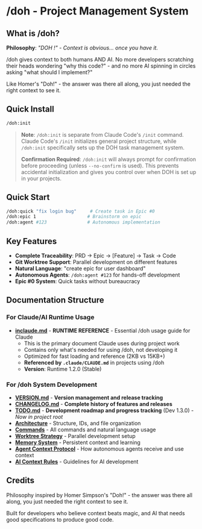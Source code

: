 # /doh - Project Management System

## What is /doh?

**Philosophy**: _"DOH !" - Context is obvious... once you have it._

/doh gives context to both humans AND AI. No more developers scratching their heads wondering "why this code?" - and no
more AI spinning in circles asking "what should I implement?"

Like Homer's "Doh!" - the answer was there all along, you just needed the right context to see it.

## Quick Install

```bash
/doh:init
```

> **Note**: `/doh:init` is separate from Claude Code's `/init` command. Claude Code's `/init` initializes general
> project structure, while `/doh:init` specifically sets up the DOH task management system.
>
> **Confirmation Required**: `/doh:init` will always prompt for confirmation before proceeding (unless `--no-confirm` is
> used). This prevents accidental initialization and gives you control over when DOH is set up in your projects.

## Quick Start

```bash
/doh:quick "fix login bug"     # Create task in Epic #0
/doh:epic 1                   # Brainstorm on epic
/doh:agent #123               # Autonomous implementation
```

## Key Features

- **Complete Traceability**: PRD → Epic → [Feature] → Task → Code
- **Git Worktree Support**: Parallel development on different features
- **Natural Language**: "create epic for user dashboard"
- **Autonomous Agents**: `/doh:agent #123` for hands-off development
- **Epic #0 System**: Quick tasks without bureaucracy

## Documentation Structure

### For Claude/AI Runtime Usage

- **[inclaude.md](inclaude.md)** - **RUNTIME REFERENCE** - Essential /doh usage guide for Claude
    - This is the primary document Claude uses during project work
    - Contains only what's needed for using /doh, not developing it
    - Optimized for fast loading and reference (2KB vs 15KB+)
    - **Referenced by `.claude/CLAUDE.md`** in projects using /doh
    - **Version**: Runtime 1.2.0 (Stable)

### For /doh System Development

- **[VERSION.md](VERSION.md)** - **Version management and release tracking**
- **[CHANGELOG.md](CHANGELOG.md)** - **Complete history of features and releases**
- **[TODO.md](../../TODO.md)** - **Development roadmap and progress tracking** (Dev 1.3.0) - _Now in project root_
- **[Architecture](docs/architecture.md)** - Structure, IDs, and file organization
- **[Commands](docs/commands.md)** - All commands and natural language usage
- **[Worktree Strategy](docs/worktree-strategy.md)** - Parallel development setup
- **[Memory System](docs/memory-system.md)** - Persistent context and learning
- **[Agent Context Protocol](docs/agent-context-protocol.md)** - How autonomous agents receive and use context
- **[AI Context Rules](docs/ai-context-rules.md)** - Guidelines for AI development

## Credits

Philosophy inspired by Homer Simpson's "Doh!" - the answer was there all along, you just needed the right context to see
it.

Built for developers who believe context beats magic, and AI that needs good specifications to produce good code.
